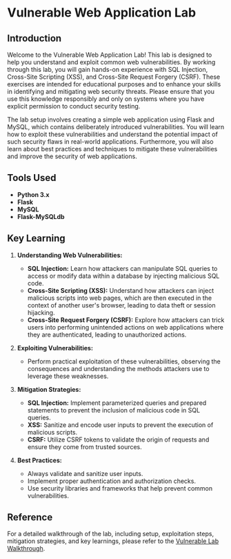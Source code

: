 # Vulnerable Web Application Lab

## Introduction

Welcome to the Vulnerable Web Application Lab! This lab is designed to help you understand and exploit common web vulnerabilities. By working through this lab, you will gain hands-on experience with SQL Injection, Cross-Site Scripting (XSS), and Cross-Site Request Forgery (CSRF). These exercises are intended for educational purposes and to enhance your skills in identifying and mitigating web security threats. Please ensure that you use this knowledge responsibly and only on systems where you have explicit permission to conduct security testing.

The lab setup involves creating a simple web application using Flask and MySQL, which contains deliberately introduced vulnerabilities. You will learn how to exploit these vulnerabilities and understand the potential impact of such security flaws in real-world applications. Furthermore, you will also learn about best practices and techniques to mitigate these vulnerabilities and improve the security of web applications.

## Tools Used

- **Python 3.x**
- **Flask**
- **MySQL**
- **Flask-MySQLdb**

## Key Learning

1. **Understanding Web Vulnerabilities:**
   - **SQL Injection:** Learn how attackers can manipulate SQL queries to access or modify data within a database by injecting malicious SQL code.
   - **Cross-Site Scripting (XSS):** Understand how attackers can inject malicious scripts into web pages, which are then executed in the context of another user's browser, leading to data theft or session hijacking.
   - **Cross-Site Request Forgery (CSRF):** Explore how attackers can trick users into performing unintended actions on web applications where they are authenticated, leading to unauthorized actions.

2. **Exploiting Vulnerabilities:**
   - Perform practical exploitation of these vulnerabilities, observing the consequences and understanding the methods attackers use to leverage these weaknesses.

3. **Mitigation Strategies:**
   - **SQL Injection:** Implement parameterized queries and prepared statements to prevent the inclusion of malicious code in SQL queries.
   - **XSS:** Sanitize and encode user inputs to prevent the execution of malicious scripts.
   - **CSRF:** Utilize CSRF tokens to validate the origin of requests and ensure they come from trusted sources.

4. **Best Practices:**
   - Always validate and sanitize user inputs.
   - Implement proper authentication and authorization checks.
   - Use security libraries and frameworks that help prevent common vulnerabilities.

## Reference

For a detailed walkthrough of the lab, including setup, exploitation steps, mitigation strategies, and key learnings, please refer to the [Vulnerable Lab Walkthrough](https://github.com/surbhibhat22/Web_Vulnerable_HomeLab/blob/300793f3c268bd82cc1678da62d0cf791a595983/Vulnerable_HomeLab.pdf).
